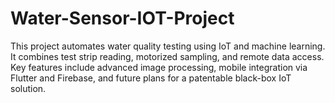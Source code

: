 # Water-Sensor-IOT-Project
This project automates water quality testing using IoT and machine learning. It combines test strip reading, motorized sampling, and remote data access. Key features include advanced image processing, mobile integration via Flutter and Firebase, and future plans for a patentable black-box IoT solution.
